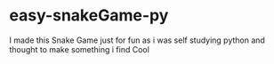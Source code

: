 # easy-snakeGame-py
I made this Snake Game just for fun as i was self studying python and thought to make something i find Cool
